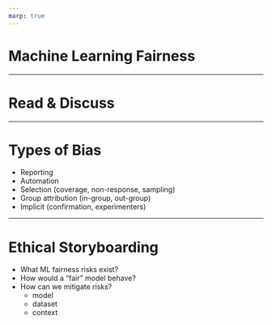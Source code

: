 ```yaml
---
marp: true
---
```


# Machine Learning Fairness

---

# Read & Discuss

<!--
In this session we'll focus our attention on machine learning fairness. We'll start by engaging with some examples from various domains, showing the impact of bias on end users.

*There are four potential articles in the facilitator guide. Choose your favorite three and have
students count off 1, 2, 3. Assign each group an article to read.*

*Articles:
https://seejane.org/wp-content/uploads/gdiq-reel-truth-women-arent-seen-or-heard-automated-analysis.pdf
http://www.openculture.com/2018/07/color-film-was-designed-to-take-pictures-of-white-people-not-people-of-color.html
https://www.propublica.org/article/machine-bias-risk-assessments-in-criminal-sentencing
https://www.wired.com/story/ai-text-generator-too-dangerous-to-make-public/*

*After everyone has finished reading (~10 mins), gather in mixed clusters of three (one student from each
article) to explain the main takeaway of their article to others in the newly-formed group.*

What bias was uncovered?
How would you describe its impact on people?
What do you find interesting about this article?*
-->

---

# Types of Bias

* Reporting
* Automation
* Selection (coverage, non-response, sampling)
* Group attribution (in-group, out-group)
* Implicit (confirmation, experimenters)

<!--
Biases can be found throughout the design and development of ML systems. Stay in your same groups of three. Now we'll do a
two-part activity to identify different types of bias.

*For part one, ask students to use cards to match nine descriptive examples with nine different types of bias (bias card
matching). For part two, ask students to think-pair-share or volunteer answers to the whole group: what instances of these bias types have they encountered in their own experience?*

*If you have a concrete example of bias in ML systems from your own experience, share how it was detected
and handled.*
-->

---

# Ethical Storyboarding

* What ML fairness risks exist?
* How would a “fair” model behave?
* How can we mitigate risks?
  * model
  * dataset
  * context

<!--
It’s important to remember ML algorithms and systems are built, trained, and evaluated by people, and they are affected by human cognitive limitations and biases. To create systems that work for everyone, we have to intentionally work to mitigate those issues. It’s also important to note that fairness is subjective. Not all biases should be approached the same way.

*In your same groups of three, have students work on ethical storyboarding activity for some ML example (chosen from the bias cards or other). Discuss what ML fairness risks might exist for their specific product and what research/feedback mechanisms could help mitigate those issues.*

*After ~25 minutes, debrief as a whole class.*
What do you perceive as main takeaways from this exercise?
What does this mean to you and your role as up-and-coming professionals in Machine Learning?
What questions do you still have?
-->

